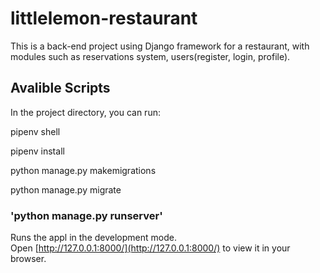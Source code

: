 # littlelemon-restaurant

This is a back-end project using Django framework for a restaurant, with modules such as reservations system, users(register, login, profile).

## Avalible Scripts

In the project directory, you can run:

pipenv shell

pipenv install 

python manage.py makemigrations

python manage.py migrate

### 'python manage.py runserver'

Runs the appl in the development mode.\
Open [http://127.0.0.1:8000/](http://127.0.0.1:8000/) to view it in your browser.